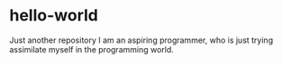 # hello-world
Just another repository
I am an aspiring programmer, who is just trying assimilate myself in the programming world.
